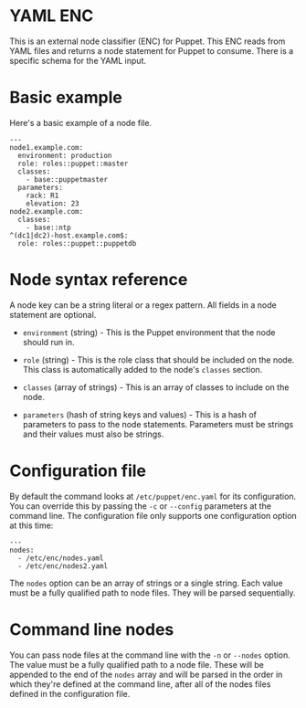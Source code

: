 # YAML ENC

This is an external node classifier (ENC) for Puppet. This ENC reads from YAML
files and returns a node statement for Puppet to consume. There is a specific
schema for the YAML input.

# Basic example
Here's a basic example of a node file.

    ---
    node1.example.com:
      environment: production
      role: roles::puppet::master
      classes:
        - base::puppetmaster
      parameters:
        rack: R1
        elevation: 23
    node2.example.com:
      classes:
        - base::ntp
    ^(dc1|dc2)-host.example.com$:
      role: roles::puppet::puppetdb

# Node syntax reference
A node key can be a string literal or a regex pattern. All fields in a node
statement are optional.

- `environment` (string) - This is the Puppet environment that the node should run in.

- `role` (string) - This is the role class that should be included on the node. This class is automatically added to the node's `classes` section.

- `classes` (array of strings) - This is an array of classes to include on the node.

- `parameters` (hash of string keys and values) - This is a hash of parameters to pass to the node statements. Parameters must be strings and their values must also be strings.

# Configuration file
By default the command looks at `/etc/puppet/enc.yaml` for its configuration. You can override this by passing the `-c` or `--config` parameters at the command line. The configuration file only supports one configuration option at this time:

    ---
    nodes:
      - /etc/enc/nodes.yaml
      - /etc/enc/nodes2.yaml

The `nodes` option can be an array of strings or a single string. Each value must be a fully qualified path to node files. They will be parsed sequentially.

# Command line nodes
You can pass node files at the command line with the `-n` or `--nodes` option. The value must be a fully qualified path to a node file. These will be appended to the end of the `nodes` array and will be parsed in the order in which they're defined at the command line, after all of the nodes files defined in the configuration file.
